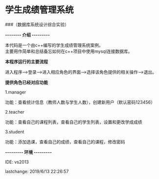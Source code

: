 # 学生成绩管理系统
###（数据库系统设计综合实验）


**-------- 介绍 ---------**

本代码是一个由c++编写的学生成绩管理系统案例。     
主要用作简单和总结备忘如何在c++项目中使用mysql连接数据库。   

   
**本程序运行的主要流程**

进入程序-->登录-->进入相应角色的界面-->选择该角色提供的相关操作-->退出。

**提供角色已经对应功能**

1.manager

功能：查看统计信息（教师人数与学生人数），创建新用户（默认密码123456）

2.teacher

功能：查看自己的课程列表，查看自己的学生列表，设置和更改学成成绩

3.student

功能：添加选课，查看自己的成绩，查看自己的课程，修改密码





**---------  环境 ---------**

IDE: vs2013




lastchange:   2019/6/13 22:26:57 
